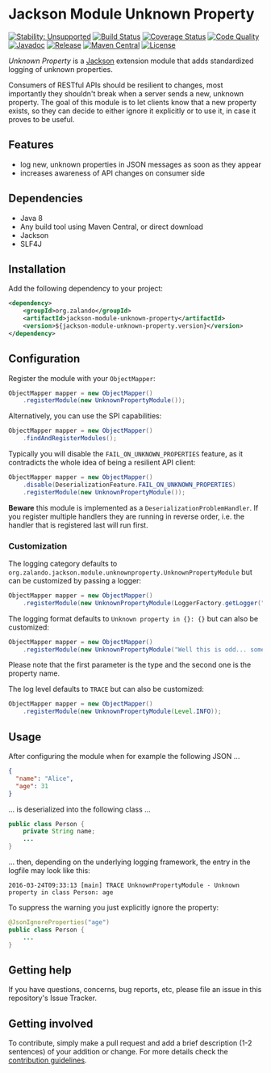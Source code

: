 # Jackson Module Unknown Property

[![Stability: Unsupported](https://masterminds.github.io/stability/unsupported.svg)](https://masterminds.github.io/stability/unsupported.html)
[![Build Status](https://img.shields.io/travis/whiskeysierra/jackson-module-unknown-property/master.svg)](https://travis-ci.org/whiskeysierra/jackson-module-unknown-property)
[![Coverage Status](https://img.shields.io/coveralls/whiskeysierra/jackson-module-unknown-property/master.svg)](https://coveralls.io/r/whiskeysierra/jackson-module-unknown-property)
[![Code Quality](https://img.shields.io/codacy/grade/4ba764808bae4a81bead924eaacb829e/master.svg)](https://www.codacy.com/app/whiskeysierra/jackson-module-unknown-property)
[![Javadoc](http://javadoc.io/badge/org.zalando/jackson-module-unknown-property.svg)](http://www.javadoc.io/doc/org.zalando/jackson-module-unknown-property)
[![Release](https://img.shields.io/github/release/whiskeysierra/jackson-module-unknown-property.svg)](https://github.com/whiskeysierra/jackson-module-unknown-property/releases)
[![Maven Central](https://img.shields.io/maven-central/v/org.zalando/jackson-module-unknown-property.svg)](https://maven-badges.herokuapp.com/maven-central/org.zalando/jackson-module-unknown-property)
[![License](https://img.shields.io/badge/license-MIT-blue.svg)](https://raw.githubusercontent.com/whiskeysierra/jackson-module-unknown-property/master/LICENSE)

*Unknown Property* is a [Jackson](https://github.com/codehaus/jackson) extension module that adds standardized logging 
of unknown properties.

Consumers of RESTful APIs should be resilient to changes, most importantly they shouldn't break when a server sends
a new, unknown property. The goal of this module is to let clients know that a new property exists, so they can decide
to either ignore it explicitly or to use it, in case it proves to be useful.

## Features

- log new, unknown properties in JSON messages as soon as they appear
- increases awareness of API changes on consumer side

## Dependencies

- Java 8
- Any build tool using Maven Central, or direct download
- Jackson
- SLF4J

## Installation

Add the following dependency to your project:

```xml
<dependency>
    <groupId>org.zalando</groupId>
    <artifactId>jackson-module-unknown-property</artifactId>
    <version>${jackson-module-unknown-property.version}</version>
</dependency>
```

## Configuration

Register the module with your `ObjectMapper`:

```java
ObjectMapper mapper = new ObjectMapper()
    .registerModule(new UnknownPropertyModule());
```

Alternatively, you can use the SPI capabilities:

```java
ObjectMapper mapper = new ObjectMapper()
    .findAndRegisterModules();
```

Typically you will disable the `FAIL_ON_UNKNOWN_PROPERTIES` feature, as it contradicts the whole idea of being a
resilient API client:

```java
ObjectMapper mapper = new ObjectMapper()
    .disable(DeserializationFeature.FAIL_ON_UNKNOWN_PROPERTIES)
    .registerModule(new UnknownPropertyModule());
```

**Beware** this module is implemented as a `DeserializationProblemHandler`. If you register multiple handlers they
are running in reverse order, i.e. the handler that is registered last will run first.

### Customization

The logging category defaults to `org.zalando.jackson.module.unknownproperty.UnknownPropertyModule` but can be
customized by passing a logger: 

```java
ObjectMapper mapper = new ObjectMapper()
    .registerModule(new UnknownPropertyModule(LoggerFactory.getLogger("unknown-property")));
```

The logging format defaults to `Unknown property in {}: {}` but can also be customized:

```java
ObjectMapper mapper = new ObjectMapper()
    .registerModule(new UnknownPropertyModule("Well this is odd... somebody changed {} and added '{}'"));
```

Please note that the first parameter is the type and the second one is the property name.

The log level defaults to `TRACE` but can also be customized:

```java
ObjectMapper mapper = new ObjectMapper()
    .registerModule(new UnknownPropertyModule(Level.INFO));
```

## Usage

After configuring the module when for example the following JSON ...

```json
{
  "name": "Alice",
  "age": 31
}
```

... is deserialized into the following class ...

```java
public class Person {
    private String name;
    ...
}
```

... then, depending on the underlying logging framework, the entry in the logfile may look like this:

```
2016-03-24T09:33:13 [main] TRACE UnknownPropertyModule - Unknown property in class Person: age
```

To suppress the warning you just explicitly ignore the property:

```java
@JsonIgnoreProperties("age")
public class Person {
    ...
}
```

## Getting help

If you have questions, concerns, bug reports, etc, please file an issue in this repository's Issue Tracker.

## Getting involved

To contribute, simply make a pull request and add a brief description (1-2 sentences) of your addition or change. For
more details check the [contribution guidelines](.github/CONTRIBUTING.md).
